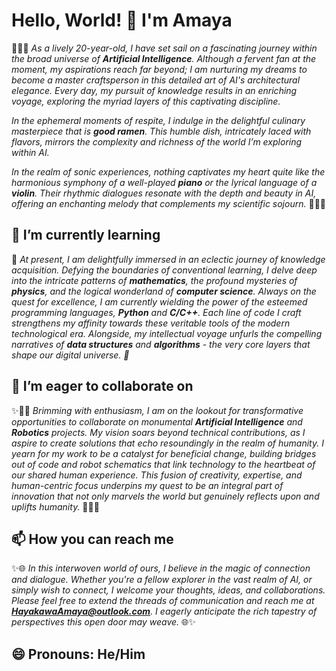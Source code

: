 # Hello, World! 👋 I'm Amaya

🚀🍜🎻 _As a lively 20-year-old, I have set sail on a fascinating journey within the broad universe of **Artificial Intelligence**. Although a fervent fan at the moment, my aspirations reach far beyond; I am nurturing my dreams to become a master craftsperson in this detailed art of AI's architectural elegance. Every day, my pursuit of knowledge results in an enriching voyage, exploring the myriad layers of this captivating discipline._

_In the ephemeral moments of respite, I indulge in the delightful culinary masterpiece that is **good ramen**. This humble dish, intricately laced with flavors, mirrors the complexity and richness of the world I’m exploring within AI._

_In the realm of sonic experiences, nothing captivates my heart quite like the harmonious symphony of a well-played **piano** or the lyrical language of a **violin**. Their rhythmic dialogues resonate with the depth and beauty in AI, offering an enchanting melody that complements my scientific sojourn._ 🚀🍜🎻

## 🌱 I’m currently learning

🚀 _At present, I am delightfully immersed in an eclectic journey of knowledge acquisition. Defying the boundaries of conventional learning, I delve deep into the intricate patterns of **mathematics**, the profound mysteries of **physics**, and the logical wonderland of **computer science**. Always on the quest for excellence, I am currently wielding the power of the esteemed programming languages, **Python** and **C/C++**. Each line of code I craft strengthens my affinity towards these veritable tools of the modern technological era. Alongside, my intellectual voyage unfurls the compelling narratives of **data structures** and **algorithms** - the very core layers that shape our digital universe. 🚀_

## 👯 I’m eager to collaborate on

✨🤖💪 _Brimming with enthusiasm, I am on the lookout for transformative opportunities to collaborate on monumental **Artificial Intelligence** and **Robotics** projects. My vision soars beyond technical contributions, as I aspire to create solutions that echo resoundingly in the realm of humanity. I yearn for my work to be a catalyst for beneficial change, building bridges out of code and robot schematics that link technology to the heartbeat of our shared human experience. This fusion of creativity, expertise, and human-centric focus underpins my quest to be an integral part of innovation that not only marvels the world but genuinely reflects upon and uplifts humanity._ 💪✨🤖

## 📫 How you can reach me

✨🌐 _In this interwoven world of ours, I believe in the magic of connection and dialogue. Whether you're a fellow explorer in the vast realm of AI, or simply wish to connect, I welcome your thoughts, ideas, and collaborations. Please feel free to extend the threads of communication and reach me at **[HayakawaAmaya@outlook.com](mailto:HayakawaAmaya@outlook.com)**. I eagerly anticipate the rich tapestry of perspectives this open door may weave._ 🌐✨

## 😄 Pronouns: He/Him
